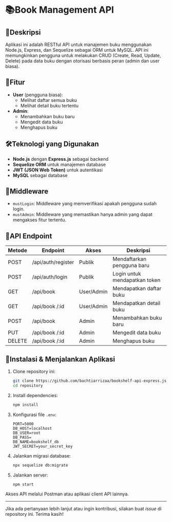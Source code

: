 # 📚Book Management API

## 📌Deskripsi
Aplikasi ini adalah RESTful API untuk manajemen buku menggunakan Node.js, Express, dan Sequelize sebagai ORM untuk MySQL. API ini memungkinkan pengguna untuk melakukan CRUD (Create, Read, Update, Delete) pada data buku dengan otorisasi berbasis peran (admin dan user biasa).

## 🚀Fitur
- **User** (pengguna biasa):
  - Melihat daftar semua buku
  - Melihat detail buku tertentu
- **Admin**:
  - Menambahkan buku baru
  - Mengedit data buku
  - Menghapus buku

## 🛠Teknologi yang Digunakan
- **Node.js** dengan **Express.js** sebagai backend
- **Sequelize ORM** untuk manajemen database
- **JWT (JSON Web Token)** untuk autentikasi
- **MySQL** sebagai database

## 🔐Middleware
- `mustLogin`: Middleware yang memverifikasi apakah pengguna sudah login.
- `mustAdmin`: Middleware yang memastikan hanya admin yang dapat mengakses fitur tertentu.

## 📌API Endpoint
| Metode | Endpoint           | Akses      | Deskripsi                       |
|--------|--------------------|------------|---------------------------------|
| POST   | /api/auth/register | Publik     | Mendaftarkan pengguna baru      |
| POST   | /api/auth/login    | Publik     | Login untuk mendapatkan token   |
| GET    | /api/book          | User/Admin | Mendapatkan daftar buku         |
| GET    | /api/book /:id     | User/Admin | Mendapatkan detail buku         |
| POST   | /api/book          | Admin      | Menambahkan buku baru           |
| PUT    | /api/book /:id     | Admin      | Mengedit data buku              |
| DELETE | /api/book /:id     | Admin      | Menghapus buku                  |

## 📌Instalasi & Menjalankan Aplikasi
1. Clone repository ini:
   ```sh
   git clone https://github.com/bachtiarrizaa/bookshelf-api-express.js.git
   cd repository
   ```
2. Install dependencies:
   ```sh
   npm install
   ```
3. Konfigurasi file `.env`:
   ```
   PORT=5000
   DB_HOST=localhost
   DB_USER=root
   DB_PASS=
   DB_NAME=bookshelf_db
   JWT_SECRET=your_secret_key
   ```
4. Jalankan migrasi database:
   ```sh
   npx sequelize db:migrate
   ```
5. Jalankan server:
   ```sh
   npm start
   ```

Akses API melalui Postman atau aplikasi client API lainnya.

---

Jika ada pertanyaan lebih lanjut atau ingin kontribusi, silakan buat _issue_ di repository ini. Terima kasih!
